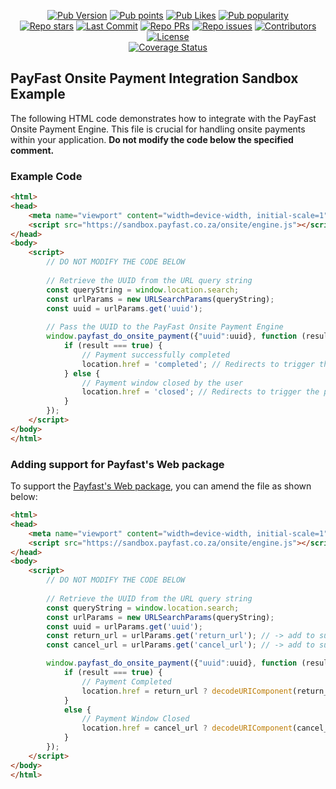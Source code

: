 <p align="center">   
    <a href="https://pub.dev/packages/payfast"><img src="https://img.shields.io/pub/v/payfast?logo=dart&logoColor=white" alt="Pub Version"></a>
    <a href="https://pub.dev/packages/payfast"><img src="https://badgen.net/pub/points/payfast" alt="Pub points"></a>
    <a href="https://pub.dev/packages/payfast"><img src="https://badgen.net/pub/likes/payfast" alt="Pub Likes"></a>
    <a href="https://pub.dev/packages/payfast"><img src="https://badgen.net/pub/popularity/payfast" alt="Pub popularity"></a>
    <br> 
    <a href="https://github.com/youngcet/payfast"><img src="https://img.shields.io/github/stars/youngcet/payfast?style=social" alt="Repo stars"></a>
    <a href="https://github.com/youngcet/payfast/commits/main"><img src="https://img.shields.io/github/last-commit/youngcet/payfast/main?logo=git" alt="Last Commit"></a>
    <a href="https://github.com/youngcet/payfast/pulls"><img src="https://img.shields.io/github/issues-pr/youngcet/payfast" alt="Repo PRs"></a>
    <a href="https://github.com/youngcet/payfast/issues?q=is%3Aissue+is%3Aopen"><img src="https://img.shields.io/github/issues/youngcet/payfast" alt="Repo issues"></a>
    <a href="https://github.com/youngcet/payfast/graphs/contributors"><img src="https://badgen.net/github/contributors/youngcet/payfast" alt="Contributors"></a>
    <a href="https://github.com/youngcet/payfast/blob/main/LICENSE"><img src="https://badgen.net/github/license/youngcet/payfast" alt="License"></a>
    <br>       
    <a href="https://app.codecov.io/gh/youngcet/payfast"><img src="https://img.shields.io/codecov/c/github/youngcet/payfast?logo=codecov&logoColor=white" alt="Coverage Status"></a>
</p>

## PayFast Onsite Payment Integration Sandbox Example

The following HTML code demonstrates how to integrate with the PayFast Onsite Payment Engine. This file is crucial for handling onsite payments within your application. **Do not modify the code below the specified comment.**

### Example Code

```html
<html>
<head>
    <meta name="viewport" content="width=device-width, initial-scale=1">
    <script src="https://sandbox.payfast.co.za/onsite/engine.js"></script>
</head>
<body>
    <script>
        // DO NOT MODIFY THE CODE BELOW
        
        // Retrieve the UUID from the URL query string
        const queryString = window.location.search;
        const urlParams = new URLSearchParams(queryString);
        const uuid = urlParams.get('uuid');
        
        // Pass the UUID to the PayFast Onsite Payment Engine
        window.payfast_do_onsite_payment({"uuid":uuid}, function (result) {
            if (result === true) {
                // Payment successfully completed
                location.href = 'completed'; // Redirects to trigger the payment completed widget in the app
            } else {
                // Payment window closed by the user
                location.href = 'closed'; // Redirects to trigger the payment cancelled widget in the app
            }
        }); 
    </script>
</body>
</html>
```

### Adding support for Payfast's Web package
To support the [Payfast's Web package](https://github.com/youngcet/payfast_web), you can amend the file as shown below:
```html
<html>
<head>
    <meta name="viewport" content="width=device-width, initial-scale=1">
    <script src="https://sandbox.payfast.co.za/onsite/engine.js"></script>
</head>
<body>
    <script>
        // DO NOT MODIFY THE CODE BELOW
        
        // Retrieve the UUID from the URL query string
        const queryString = window.location.search;
        const urlParams = new URLSearchParams(queryString);
        const uuid = urlParams.get('uuid');
        const return_url = urlParams.get('return_url'); // -> add to support web
        const cancel_url = urlParams.get('cancel_url'); // -> add to support web

        window.payfast_do_onsite_payment({"uuid":uuid}, function (result) {
            if (result === true) {
                // Payment Completed
                location.href = return_url ? decodeURIComponent(return_url) : 'completed'; // triggers payment completed widget on app
            }
            else {
                // Payment Window Closed
                location.href = cancel_url ? decodeURIComponent(cancel_url) : 'closed'; // triggers payment cancelled widget on app
            }
        });
    </script>
</body>
</html>
```
